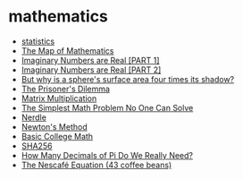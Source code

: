 # mathematics

- [statistics](stats.md)
- [The Map of Mathematics](https://piped.kavin.rocks/watch?v=OmJ-4B-mS-Y)
- [Imaginary Numbers are Real [PART 1]](https://piped.kavin.rocks/watch?v=T647CGsuOVU)
- [Imaginary Numbers are Real [PART 2]](https://piped.kavin.rocks/watch?v=2HrSG0fdxLY)
- [But why is a sphere's surface area four times its shadow?](https://piped.kavin.rocks/watch?v=GNcFjFmqEc8)
- [The Prisoner's Dilemma](https://piped.kavin.rocks/watch?v=t9Lo2fgxWHw)
- [Matrix Multiplication](http://matrixmultiplication.xyz/)
- [The Simplest Math Problem No One Can Solve](https://odysee.com/@veritasium:f/the-simplest-math-problem-no-one-can:7)
- [Nerdle](https://nerdlegame.com/)
- [Newton's Method](https://en.wikipedia.org/wiki/Newton%27s_method)
- [Basic College Math](https://piped.kavin.rocks/playlist?list=PL9Wxhr5qVFN2Z_0yYMlF2r_wZmW3PUYAk)
- [SHA256](https://piped.kavin.rocks/watch?v=8COArd_EREw)
- [How Many Decimals of Pi Do We Really Need?](https://www.jpl.nasa.gov/edu/news/2016/3/16/how-many-decimals-of-%20pi-do-we-really-need/)
- [The Nescafé Equation (43 coffee beans)](https://piped.kavin.rocks/watch?v=3V84Bi-mzQM)


